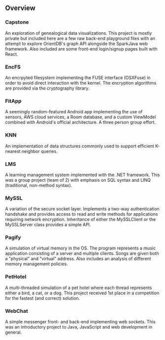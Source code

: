 ## Overview

### Capstone
An exploration of genealogical data visualizations. This project is mostly private but included here are a few raw back-end playground files with an attempt to explore OrientDB's graph API alongside the SparkJava web framework. Also included are some front-end login/signup pages built with React.

### EncFS
An encrpyted filesystem implementing the FUSE interface (OSXFuse) in order to avoid direct interaction with the kernel. The encryption algorithms are provided via the cryptography library.

### FitApp
A seemingly random-featured Android app implementing the use of sensors, AWS cloud services, a Room database, and a custom ViewModel combined with Android's official architecture. A three person group effort.

### KNN
An implementation of data structures commonly used to support efficient K-nearest neighbor queries.

### LMS
A learning management system implemented with the .NET framework. This was a group project (team of 2) with emphasis on SQL syntax and LINQ (traditional, non-method syntax).

### MySSL
A variation of the secure socket layer. Implements a two-way authentication handshake and provides access to read and write methods for applications requiring network encryption. Inheritance of either the MySSLClient or the MySSLServer class provides a simple API.

### Pagify
A simulation of virtual memory in the OS. The program represents a music application consisting of a server and multiple clients. Songs are given both a "physical" and "virtual" address. Also includes an analysis of different memory management policies.

### PetHotel
A multi-threaded simulation of a pet hotel where each thread represents either a bird, a cat, or a dog. This project received 1st place in a competition for the fastest (and correct) solution.

### WebChat
A simple messenger front- and back-end implementing web sockets. This was an introductory project to Java, JavaScript and web development in general.
